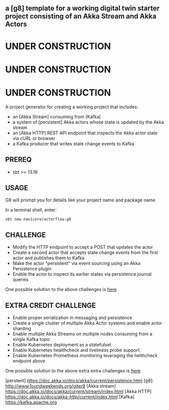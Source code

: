 a [g8] template for a working digital twin starter project consisting of an Akka Stream and Akka Actors
---

# UNDER CONSTRUCTION

# UNDER CONSTRUCTION

# UNDER CONSTRUCTION

A project generator for creating a working project that includes:
* an [Akka Stream] consuming from [Kafka]
* a system of [persistent] Akka actors whose state is updated by the Akka stream
* an [Akka HTTP] REST API endpoint that inspects the Akka actor state via cURL or browser
* a Kafka producer that writes state change events to Kafka

## PREREQ

  * sbt >= 13.16

## USAGE

G8 will prompt you for details like your project name and package name

In a terminal shell, enter:

```console
sbt new navicore/actorflow.g8 
```
## CHALLENGE

* Modify the HTTP endpoint to accept a POST that updates the actor
* Create a second actor that accepts state change events from the first actor and publishes them to Kafka
* Make the actor "persistent" via event sourcing using an Akka Persistence plugin
* Enable the actor to inspect its earlier states via persistence journal queries

One possible solution to the above challenges is [here]()


## EXTRA CREDIT CHALLENGE

* Enable proper serialization in messaging and persistence
* Create a single cluster of multiple Akka Actor systems and enable actor sharding
* Enable multiple Akka Streams on multiple nodes consuming from a single Kafka topic
* Enable Kubernetes deployment as a statefulset
* Enable Kubernetes healthcheck and liveliness probe support
* Enable Kubernetes Prometheus monitoring leveraging the helthcheck endpoint above

One possible solution to the above extra extra challenges is [here]()

[perstent] https://doc.akka.io/docs/akka/current/persistence.html
[g8]: http://www.foundweekends.org/giter8
[Akka stream] https://doc.akka.io/docs/akka/current/stream/index.html
[Akka HTTP] https://doc.akka.io/docs/akka-http/current/index.html
[Kafka] https://kafka.apache.org
